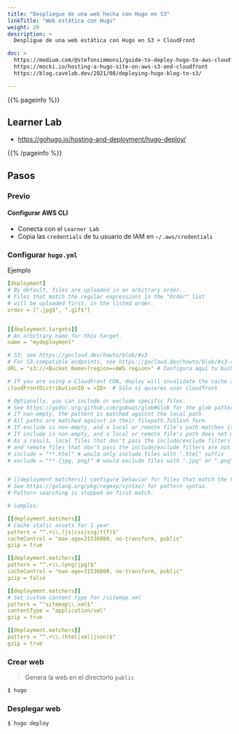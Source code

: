 ```yaml
---
title: "Despliegue de una web hecha con Hugo en S3"
linkTitle: "Web estática con Hugo"
weight: 20
description: >
  Despligue de una web estática con Hugo en S3 + CloudFront

doc: >
  https://medium.com/@stefonsimmons1/guide-to-deploy-hugo-to-aws-cloudfront-260b780d8f79
  https://mocki.io/hosting-a-hugo-site-on-aws-s3-and-cloudfront
  https://blog.cavelab.dev/2021/08/deploying-hugo-blog-to-s3/

---
```


{{% pageinfo %}}
## Learner Lab
* https://gohugo.io/hosting-and-deployment/hugo-deploy/

{{% /pageinfo %}}

## Pasos

### Previo
#### Configurar AWS CLI
* Conecta con el `Learner Lab`
* Copia las `credentials` de tu usuario de IAM en `~/.aws/credentials`

### Configurar `hugo.yml`

Ejemplo
```yaml
[deployment]
# By default, files are uploaded in an arbitrary order.
# Files that match the regular expressions in the "Order" list
# will be uploaded first, in the listed order.
order = [".jpg$", ".gif$"]


[[deployment.targets]]
# An arbitrary name for this target.
name = "mydeployment"

# S3; see https://gocloud.dev/howto/blob/#s3
# For S3-compatible endpoints, see https://gocloud.dev/howto/blob/#s3-compatible
URL = "s3://<Bucket Name>?region=<AWS region>" # Configura aquí tu bucket

# If you are using a CloudFront CDN, deploy will invalidate the cache as needed.
cloudFrontDistributionID = <ID>  # Sólo si quieres usar cloudfront

# Optionally, you can include or exclude specific files.
# See https://godoc.org/github.com/gobwas/glob#Glob for the glob pattern syntax.
# If non-empty, the pattern is matched against the local path.
# All paths are matched against in their filepath.ToSlash form.
# If exclude is non-empty, and a local or remote file's path matches it, that file is not synced.
# If include is non-empty, and a local or remote file's path does not match it, that file is not synced.
# As a result, local files that don't pass the include/exclude filters are not uploaded to remote,
# and remote files that don't pass the include/exclude filters are not deleted.
# include = "**.html" # would only include files with ".html" suffix
# exclude = "**.{jpg, png}" # would exclude files with ".jpg" or ".png" suffix


# [[deployment.matchers]] configure behavior for files that match the Pattern.
# See https://golang.org/pkg/regexp/syntax/ for pattern syntax.
# Pattern searching is stopped on first match.

# Samples:

[[deployment.matchers]]
# Cache static assets for 1 year.
pattern = "^.+\\.(js|css|svg|ttf)$"
cacheControl = "max-age=31536000, no-transform, public"
gzip = true

[[deployment.matchers]]
pattern = "^.+\\.(png|jpg)$"
cacheControl = "max-age=31536000, no-transform, public"
gzip = false

[[deployment.matchers]]
# Set custom content type for /sitemap.xml
pattern = "^sitemap\\.xml$"
contentType = "application/xml"
gzip = true

[[deployment.matchers]]
pattern = "^.+\\.(html|xml|json)$"
gzip = true
```

### Crear web
> Genera la web en el directorio `public`
```bash
$ hugo
```

### Desplegar web

```bash
$ hugo deploy
```
